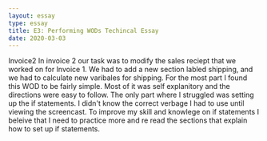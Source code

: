 ```yaml
---
layout: essay 
type: essay
title: E3: Performing WODs Techincal Essay 
date: 2020-03-03
---
```

Invoice2 
In invoice 2 our task was to modify the sales reciept that we worked on for Invoice 1. We had to add a new section labled shipping, and we had to calculate new varibales for shipping.
For the most part I found this WOD to be fairly simple. Most of it was self explanitory and the directions were easy to follow.  The only part where I struggled was setting up the if statements. I didn't know the correct verbage I had to use until viewing the screencast.
To improve my skill and knowlege on if statements I beleive that I need to practice more and re read the sections that explain how to set up if statements. 

